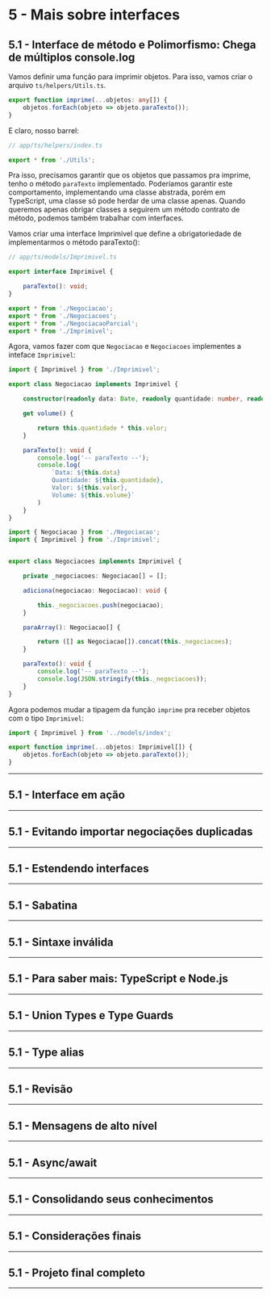 # 5 - Mais sobre interfaces

## 5.1 - Interface de método e Polimorfismo: Chega de múltiplos console.log

Vamos definir uma função para imprimir objetos.
Para isso, vamos criar o arquivo `ts/helpers/Utils.ts`.

```ts
export function imprime(...objetos: any[]) {
    objetos.forEach(objeto => objeto.paraTexto());
}

```

E claro, nosso barrel:

```ts
// app/ts/helpers/index.ts 

export * from './Utils';

```

Pra isso, precisamos garantir que os objetos que passamos pra imprime, tenho o método `paraTexto` implementado.
Poderíamos garantir este comportamento, implementando uma classe abstrada, porém em TypeScript, uma classe só pode herdar de uma classe apenas. Quando queremos apenas obrigar classes a seguirem um método contrato de método, podemos também trabalhar com interfaces.

Vamos criar uma interface Imprimivel que define a obrigatoriedade de implementarmos o método paraTexto():

```ts
// app/ts/models/Imprimivel.ts

export interface Imprimivel {

    paraTexto(): void;
}
```

```ts
export * from './Negociacao';
export * from './Negociacoes';
export * from './NegociacaoParcial';
export * from './Imprimivel';
```

Agora, vamos fazer com que `Negociacao` e `Negociacoes` implementes a inteface `Imprimivel`:

```ts
import { Imprimivel } from './Imprimivel';

export class Negociacao implements Imprimivel {

    constructor(readonly data: Date, readonly quantidade: number, readonly valor: number) {}

    get volume() {

        return this.quantidade * this.valor;
    }

    paraTexto(): void {
        console.log('-- paraTexto --');
        console.log(
            `Data: ${this.data}
            Quantidade: ${this.quantidade}, 
            Valor: ${this.valor}, 
            Volume: ${this.volume}`
        )
    }
}
```

```ts
import { Negociacao } from './Negociacao';
import { Imprimivel } from './Imprimivel';


export class Negociacoes implements Imprimivel {

    private _negociacoes: Negociacao[] = [];

    adiciona(negociacao: Negociacao): void {

        this._negociacoes.push(negociacao);
    }

    paraArray(): Negociacao[] {

        return ([] as Negociacao[]).concat(this._negociacoes);
    }

    paraTexto(): void {
        console.log('-- paraTexto --');
        console.log(JSON.stringify(this._negociacoes));
    }
}
```

Agora podemos mudar a tipagem da função `imprime` pra receber objetos com o tipo `Imprimivel`:

```ts
import { Imprimivel } from '../models/index';

export function imprime(...objetos: Imprimivel[]) {
    objetos.forEach(objeto => objeto.paraTexto());
}
```

---
## 5.1 - Interface em ação



---
## 5.1 - Evitando importar negociações duplicadas



---
## 5.1 - Estendendo interfaces



---
## 5.1 - Sabatina



---
## 5.1 - Sintaxe inválida



---
## 5.1 - Para saber mais: TypeScript e Node.js



---
## 5.1 - Union Types e Type Guards



---
## 5.1 - Type alias



---
## 5.1 - Revisão



---
## 5.1 - Mensagens de alto nível



---
## 5.1 - Async/await



---
## 5.1 - Consolidando seus conhecimentos



---
## 5.1 - Considerações finais



---
## 5.1 - Projeto final completo



---